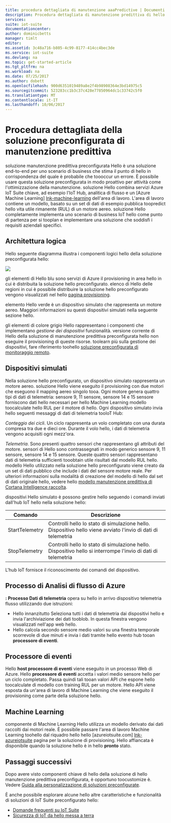 ```yaml
---
title: procedura dettagliata di manutenzione aaaPredictive | Documenti Microsoft
description: Procedura dettagliata di manutenzione predittiva di hello Azure IoT preconfigurato soluzione.
services: 
suite: iot-suite
documentationcenter: 
author: dominicbetts
manager: timlt
editor: 
ms.assetid: 3c48a716-b805-4c99-8177-414cc4bec3de
ms.service: iot-suite
ms.devlang: na
ms.topic: get-started-article
ms.tgt_pltfrm: na
ms.workload: na
ms.date: 07/25/2017
ms.author: dobett
ms.openlocfilehash: 900d6351019489a8e2f4b98908364e3bd14975c5
ms.sourcegitcommit: 523283cc1b3c37c428e77850964dc1c33742c5f0
ms.translationtype: MT
ms.contentlocale: it-IT
ms.lasthandoff: 10/06/2017
---
```

# <a name="predictive-maintenance-preconfigured-solution-walkthrough"></a>Procedura dettagliata della soluzione preconfigurata di manutenzione predittiva

soluzione manutenzione predittiva preconfigurata Hello è una soluzione end-to-end per uno scenario di business che stima il punto di hello in corrispondenza del quale è probabile che toooccur un errore. È possibile usare questa soluzione preconfigurata in modo proattivo per attività come l'ottimizzazione della manutenzione. soluzione Hello combina servizi Azure IoT Suite chiave, ad esempio l'IoT Hub, analitica di flusso e un [Azure Machine Learning] [ lnk-machine-learning] dell'area di lavoro. L'area di lavoro contiene un modello, basato su un set di dati di esempio pubblica toopredict hello vita utile rimanente (RUL) di un motore aereo. soluzione Hello completamente implementa uno scenario di business IoT hello come punto di partenza per si tooplan e implementare una soluzione che soddisfi i requisiti aziendali specifici.

## <a name="logical-architecture"></a>Architettura logica

Hello seguente diagramma illustra i componenti logici hello della soluzione preconfigurata hello:

![][img-architecture]

gli elementi di Hello blu sono servizi di Azure il provisioning in area hello in cui è distribuita la soluzione hello preconfigurato. elenco di Hello delle regioni in cui è possibile distribuire la soluzione hello preconfigurato vengono visualizzati nel hello [pagina provisioning][lnk-azureiotsuite].

elemento Hello verde è un dispositivo simulato che rappresenta un motore aereo. Maggiori informazioni su questi dispositivi simulati nella seguente sezione hello.

gli elementi di colore grigio Hello rappresentano i componenti che implementano *gestione dei dispositivi* funzionalità. versione corrente di Hello della soluzione di manutenzione predittiva preconfigurata hello non eseguire il provisioning di queste risorse. toolearn più sulla gestione dei dispositivi, fare riferimento toohello [soluzione preconfigurata di monitoraggio remoto][lnk-remote-monitoring].

## <a name="simulated-devices"></a>Dispositivi simulati

Nella soluzione hello preconfigurato, un dispositivo simulato rappresenta un motore aereo. soluzione Hello viene eseguito il provisioning con due motori che eseguono il mapping aereo singolo tooa. Ogni motore genera quattro tipi di dati di telemetria: sensore 9, 11 sensore, sensore 14 e 15 sensore forniscono dati hello necessari per hello Machine Learning modello toocalculate hello RUL per il motore di hello. Ogni dispositivo simulato invia hello seguenti messaggi di dati di telemetria tooIoT Hub:

*Conteggio dei cicli*. Un ciclo rappresenta un volo completato con una durata compresa tra due e dieci ore. Durante il volo hello, i dati di telemetria vengono acquisiti ogni mezz'ora.

*Telemetria*. Sono presenti quattro sensori che rappresentano gli attributi del motore. sensori di Hello sono contrassegnati in modo generico sensore 9, 11 sensore, sensore 14 e 15 sensore. Queste quattro sensori rappresentano dati di telemetria sufficienti tooobtain utile risultati dal modello RUL hello. modello Hello utilizzato nella soluzione hello preconfigurato viene creato da un set di dati pubblico che include i dati del sensore motore reale. Per ulteriori informazioni sulla modalità di creazione del modello di hello dal set di dati originale hello, vedere hello [modello manutenzione predittiva di Cortana Intelligence raccolta][lnk-cortana-analytics].

dispositivi Hello simulato è possono gestire hello seguendo i comandi inviati dall'hub IoT hello nella soluzione hello:

| Comando | Descrizione |
| --- | --- |
| StartTelemetry |Controlli hello lo stato di simulazione hello.<br/>Dispositivo hello viene avviato l'invio di dati di telemetria |
| StopTelemetry |Controlli hello lo stato di simulazione hello.<br/>Dispositivo hello si interrompe l'invio di dati di telemetria |

L'hub IoT fornisce il riconoscimento dei comandi del dispositivo.

## <a name="azure-stream-analytics-job"></a>Processo di Analisi di flusso di Azure

**: Processo Dati di telemetria** opera su hello in arrivo dispositivo telemetria flusso utilizzando due istruzioni:

* Hello innanzitutto Seleziona tutti i dati di telemetria dai dispositivi hello e invia l'archiviazione dei dati tooblob. In questa finestra vengono visualizzati nell'app web hello.
* Hello calcola secondo sensore medio valori su una finestra temporale scorrevole di due minuti e invia i dati tramite hello evento hub tooan **processore di eventi**.

## <a name="event-processor"></a>Processore di eventi
Hello **host processore di eventi** viene eseguito in un processo Web di Azure. Hello **processore di eventi** accetta i valori medio sensore hello per un ciclo completato. Passa quindi tali tooan valori API che espone hello toocalculate di modello con training RUL per un motore. Hello API viene esposta da un'area di lavoro di Machine Learning che viene eseguito il provisioning come parte della soluzione hello.

## <a name="machine-learning"></a>Machine Learning
componente di Machine Learning Hello utilizza un modello derivato dai dati raccolti dai motori reale. È possibile passare l'area di lavoro Machine Learning toohello dal riquadro hello hello [azureiotsuite.com] [ lnk-azureiotsuite] pagina per la soluzione di provisioning. Hello affiancata è disponibile quando la soluzione hello è in hello **pronto** stato.


## <a name="next-steps"></a>Passaggi successivi
Dopo avere visto componenti chiave di hello della soluzione di hello manutenzione predittiva preconfigurata, è opportuno toocustomize è. Vedere [Guida alla personalizzazione di soluzioni preconfigurate][lnk-customize].

È anche possibile esplorare alcune hello altre caratteristiche e funzionalità di soluzioni di IoT Suite preconfigurato hello:

* [Domande frequenti su IoT Suite][lnk-faq]
* [Sicurezza di IoT da hello messa a terra][lnk-security-groundup]

[img-architecture]: media/iot-suite-predictive-walkthrough/architecture.png

[lnk-remote-monitoring]: iot-suite-remote-monitoring-sample-walkthrough.md
[lnk-cortana-analytics]: http://gallery.cortanaintelligence.com/Collection/Predictive-Maintenance-Template-3
[lnk-azureiotsuite]: https://www.azureiotsuite.com/
[lnk-customize]: iot-suite-guidance-on-customizing-preconfigured-solutions.md
[lnk-faq]: iot-suite-faq.md
[lnk-security-groundup]: securing-iot-ground-up.md
[lnk-machine-learning]: https://azure.microsoft.com/services/machine-learning/